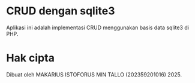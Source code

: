 # CRUD dengan sqlite3

Aplikasi ini adalah implementasi CRUD menggunakan basis data sqlite3 di PHP.

# Hak cipta

Dibuat oleh MAKARIUS ISTOFORUS MIN TALLO (202359201016) 2025.
